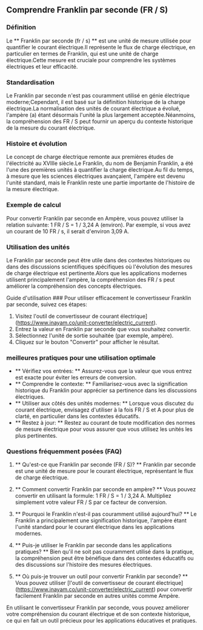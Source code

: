 ## Comprendre Franklin par seconde (FR / S)

### Définition
Le ** Franklin par seconde (fr / s) ** est une unité de mesure utilisée pour quantifier le courant électrique.Il représente le flux de charge électrique, en particulier en termes de Franklin, qui est une unité de charge électrique.Cette mesure est cruciale pour comprendre les systèmes électriques et leur efficacité.

### Standardisation
Le Franklin par seconde n'est pas couramment utilisé en génie électrique moderne;Cependant, il est basé sur la définition historique de la charge électrique.La normalisation des unités de courant électrique a évolué, l'ampère (a) étant désormais l'unité la plus largement acceptée.Néanmoins, la compréhension des FR / S peut fournir un aperçu du contexte historique de la mesure du courant électrique.

### Histoire et évolution
Le concept de charge électrique remonte aux premières études de l'électricité au XVIIIe siècle.Le Franklin, du nom de Benjamin Franklin, a été l'une des premières unités à quantifier la charge électrique.Au fil du temps, à mesure que les sciences électriques avançaient, l'ampère est devenu l'unité standard, mais le Franklin reste une partie importante de l'histoire de la mesure électrique.

### Exemple de calcul
Pour convertir Franklin par seconde en Ampère, vous pouvez utiliser la relation suivante:
1 FR / S = 1 / 3,24 A (environ).
Par exemple, si vous avez un courant de 10 FR / s, il serait d'environ 3,09 A.

### Utilisation des unités
Le Franklin par seconde peut être utile dans des contextes historiques ou dans des discussions scientifiques spécifiques où l'évolution des mesures de charge électrique est pertinente.Alors que les applications modernes utilisent principalement l'ampère, la compréhension des FR / s peut améliorer la compréhension des concepts électriques.

Guide d'utilisation ###
Pour utiliser efficacement le convertisseur Franklin par seconde, suivez ces étapes:
1. Visitez l'outil de convertisseur de courant électrique] (https://www.inayam.co/unit-converter/electric_current).
2. Entrez la valeur en Franklin par seconde que vous souhaitez convertir.
3. Sélectionnez l'unité de sortie souhaitée (par exemple, ampère).
4. Cliquez sur le bouton "Convertir" pour afficher le résultat.

### meilleures pratiques pour une utilisation optimale
- ** Vérifiez vos entrées: ** Assurez-vous que la valeur que vous entrez est exacte pour éviter les erreurs de conversion.
- ** Comprendre le contexte: ** Familiarisez-vous avec la signification historique du Franklin pour apprécier sa pertinence dans les discussions électriques.
- ** Utiliser aux côtés des unités modernes: ** Lorsque vous discutez du courant électrique, envisagez d'utiliser à la fois FR / S et A pour plus de clarté, en particulier dans les contextes éducatifs.
- ** Restez à jour: ** Restez au courant de toute modification des normes de mesure électrique pour vous assurer que vous utilisez les unités les plus pertinentes.

### Questions fréquemment posées (FAQ)

1. ** Qu'est-ce que Franklin par seconde (FR / S)? **
Franklin par seconde est une unité de mesure pour le courant électrique, représentant le flux de charge électrique.

2. ** Comment convertir Franklin par seconde en ampère? **
Vous pouvez convertir en utilisant la formule: 1 FR / S = 1 / 3,24 A. Multipliez simplement votre valeur FR / S par ce facteur de conversion.

3. ** Pourquoi le Franklin n'est-il pas couramment utilisé aujourd'hui? **
Le Franklin a principalement une signification historique, l'ampère étant l'unité standard pour le courant électrique dans les applications modernes.

4. ** Puis-je utiliser le Franklin par seconde dans les applications pratiques? **
Bien qu'il ne soit pas couramment utilisé dans la pratique, la compréhension peut être bénéfique dans des contextes éducatifs ou des discussions sur l'histoire des mesures électriques.

5. ** Où puis-je trouver un outil pour convertir Franklin par seconde? **
Vous pouvez utiliser [l'outil de convertisseur de courant électrique] (https://www.inayam.co/unit-converter/electric_current) pour convertir facilement Franklin par seconde en autres unités comme Ampère.

En utilisant le convertisseur Franklin par seconde, vous pouvez améliorer votre compréhension du courant électrique et de son contexte historique, ce qui en fait un outil précieux pour les applications éducatives et pratiques.
